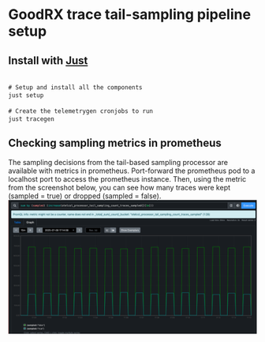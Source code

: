 # GoodRX trace tail-sampling pipeline setup

## Install with [Just](https://github.com/casey/just)
```shell

# Setup and install all the components
just setup

# Create the telemetrygen cronjobs to run
just tracegen
```
## Checking sampling metrics in prometheus
The sampling decisions from the tail-based sampling processor are available with metrics in prometheus. Port-forward the prometheus
pod to a localhost port to access the prometheus instance. Then, using the metric from the screenshot below, you can see how many
traces were kept (sampled = true) or dropped (sampled = false).
![img.png](screenshots/prometheus.png)